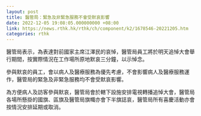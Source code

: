 ```yaml
---
layout: post
title: 醫管局：緊急及非緊急服務不會受默哀影響
date: 2022-12-05 19:08:05.000000000 +08:00
link: https://news.rthk.hk/rthk/ch/component/k2/1678546-20221205.htm
categories: rthk
---
```


醫管局表示，為表達對前國家主席江澤民的哀悼，醫管局員工將於明天追悼大會舉行期間，按實際情況在工作場所原地默哀三分鐘，以示悼念。

參與默哀的員工，會以病人及醫療服務為優先考慮，不會影響病人及醫療服務運作，醫管局的緊急及非緊急服務均不會受默哀影響。
 
為方便病人及訪客參與默哀，醫管局會於轄下設施安排電視轉播追悼大會，醫管局各場所懸掛的國旗、區旗及醫管局旗幟亦會下半旗誌哀，醫管局所有喜慶活動亦會按情況安排延期或取消。
